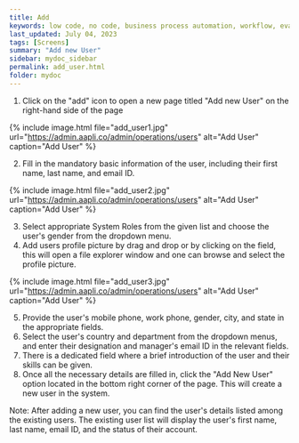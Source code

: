 ```yaml
---
title: Add
keywords: low code, no code, business process automation, workflow, evaluation matrixs
last_updated: July 04, 2023
tags: [Screens]
summary: "Add new User" 
sidebar: mydoc_sidebar
permalink: add_user.html
folder: mydoc
---
```

1.	Click on the "add" icon to open a new page titled "Add new User" on the right-hand side of the page

{% include image.html file="add_user1.jpg" url="https://admin.aapli.co/admin/operations/users" alt="Add User" caption="Add User" %}

2.	Fill in the mandatory basic information of the user, including their first name, last name, and email ID.

{% include image.html file="add_user2.jpg" url="https://admin.aapli.co/admin/operations/users" alt="Add User" caption="Add User" %}

3.	Select appropriate System Roles from the given list and choose the user's gender from the dropdown menu.
4.	Add users profile picture by drag and drop or by clicking on the field, this will open a file explorer window and one can browse and select the profile picture. 

{% include image.html file="add_user3.jpg" url="https://admin.aapli.co/admin/operations/users" alt="Add User" caption="Add User" %}

5.	Provide the user's mobile phone, work phone, gender, city, and state in the appropriate fields.
6.	Select the user's country and department from the dropdown menus, and enter their designation and manager's email ID in the relevant fields.
7.	There is a dedicated field where a brief introduction of the user and their skills can be given.
8.	Once all the necessary details are filled in, click the "Add New User" option located in the bottom right corner of the page. This will create a new user in the system.

Note: After adding a new user, you can find the user's details listed among the existing users. The existing user list will display the user's first name, last name, email ID, and the status of their account.
